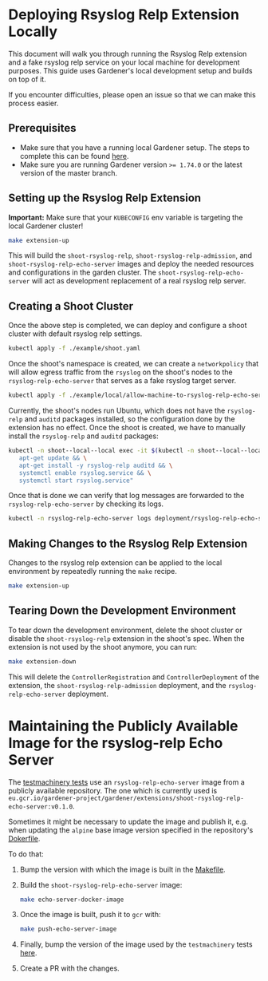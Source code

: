 # Deploying Rsyslog Relp Extension Locally

This document will walk you through running the Rsyslog Relp extension and a fake rsyslog relp service on your local machine for development purposes. This guide uses Gardener's local development setup and builds on top of it.

If you encounter difficulties, please open an issue so that we can make this process easier.

## Prerequisites

- Make sure that you have a running local Gardener setup. The steps to complete this can be found [here](https://github.com/gardener/gardener/blob/master/docs/deployment/getting_started_locally.md).
- Make sure you are running Gardener version `>= 1.74.0` or the latest version of the master branch.

## Setting up the Rsyslog Relp Extension

**Important:** Make sure that your `KUBECONFIG` env variable is targeting the local Gardener cluster!

```bash
make extension-up
```

This will build the `shoot-rsyslog-relp`, `shoot-rsyslog-relp-admission`, and `shoot-rsyslog-relp-echo-server` images and deploy the needed resources and configurations in the garden cluster. The `shoot-rsyslog-relp-echo-server` will act as development replacement of a real rsyslog relp server.

## Creating a Shoot Cluster

Once the above step is completed, we can deploy and configure a shoot cluster with default rsyslog relp settings.

```bash
kubectl apply -f ./example/shoot.yaml
```

Once the shoot's namespace is created, we can create a `networkpolicy` that will allow egress traffic from the `rsyslog` on the shoot's nodes to the `rsyslog-relp-echo-server` that serves as a fake rsyslog target server.

```bash
kubectl apply -f ./example/local/allow-machine-to-rsyslog-relp-echo-server-netpol.yaml
```

Currently, the shoot's nodes run Ubuntu, which does not have the `rsyslog-relp` and `auditd` packages installed, so the configuration done by the extension has no effect.
Once the shoot is created, we have to manually install the `rsyslog-relp` and `auditd` packages:

```bash
kubectl -n shoot--local--local exec -it $(kubectl -n shoot--local--local get po -l app=machine,machine-provider=local -o name) -- bash -c "
   apt-get update && \
   apt-get install -y rsyslog-relp auditd && \
   systemctl enable rsyslog.service && \
   systemctl start rsyslog.service"
```

Once that is done we can verify that log messages are forwarded to the `rsyslog-relp-echo-server` by checking its logs.

```bash
kubectl -n rsyslog-relp-echo-server logs deployment/rsyslog-relp-echo-server
```

## Making Changes to the Rsyslog Relp Extension

Changes to the rsyslog relp extension can be applied to the local environment by repeatedly running the `make` recipe.

```bash
make extension-up
```

## Tearing Down the Development Environment

To tear down the development environment, delete the shoot cluster or disable the `shoot-rsyslog-relp` extension in the shoot's spec. When the extension is not used by the shoot anymore, you can run:

```bash
make extension-down
```

This will delete the `ControllerRegistration` and `ControllerDeployment` of the extension, the `shoot-rsyslog-relp-admission` deployment, and the `rsyslog-relp-echo-server` deployment.

# Maintaining the Publicly Available Image for the rsyslog-relp Echo Server

The [testmachinery tests](../../test/testmachinery/shoot/) use an `rsyslog-relp-echo-server` image from a publicly available repository. The one which is currently used is `eu.gcr.io/gardener-project/gardener/extensions/shoot-rsyslog-relp-echo-server:v0.1.0`.

Sometimes it might be necessary to update the image and publish it, e.g. when updating the `alpine` base image version specified in the repository's [Dokerfile](../../Dockerfile#L34).

To do that:
1. Bump the version with which the image is built in the [Makefile](../../Makefile#L14).
2. Build the `shoot-rsyslog-relp-echo-server` image:
   ```bash
   make echo-server-docker-image
   ```

3. Once the image is built, push it to `gcr` with:
   ```bash
   make push-echo-server-image
   ```

4. Finally, bump the version of the image used by the `testmachinery` tests [here](../../test/testmachinery/shoot/common_test.go).
5. Create a PR with the changes.